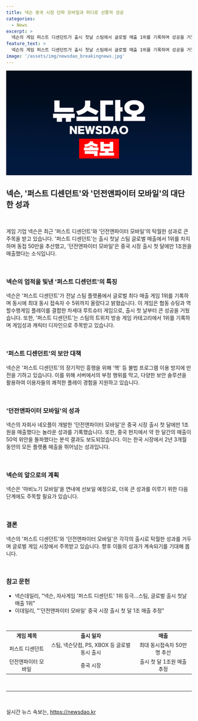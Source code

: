 ```yaml
---
title: 넥슨 중국 시장 던파 모바일과 퍼디로 선풍적 성공
categories:
  - News
excerpt: >
  넥슨의 게임 퍼스트 디센던트가 출시 첫날 스팀에서 글로벌 매출 1위를 기록하며 성공을 거뒀다. 이 게임은 언리얼 엔진 5로 구현된 그래픽과 총기 기반 전투가 특징이며, 협동 슈팅과 역할수행게임을 결합한 차세대 루트슈터 게임이다. 또한, 던전앤파이터 모바일은 중국 시장에서 출시 첫 달에만 1조원의 매출을 올렸으며, 글로벌 모바일 게임 매출 1위에 올랐다. 넥슨은 퍼스트 디센던트와 던전앤파이터 모바일의 성과로 목표였던 연간 매출 4조원에 한 발짝 더 다가서고 있다.
feature_text: >
  넥슨의 게임 퍼스트 디센던트가 출시 첫날 스팀에서 글로벌 매출 1위를 기록하며 성공을 거뒀다. 이 게임은 언리얼 엔진 5로 구현된 그래픽과 총기 기반 전투가 특징이며, 협동 슈팅과 역할수행게임을 결합한 차세대 루트슈터 게임이다. 또한, 던전앤파이터 모바일은 중국 시장에서 출시 첫 달에만 1조원의 매출을 올렸으며, 글로벌 모바일 게임 매출 1위에 올랐다. 넥슨은 퍼스트 디센던트와 던전앤파이터 모바일의 성과로 목표였던 연간 매출 4조원에 한 발짝 더 다가서고 있다.
image: '/assets/img/newsdao_breakingnews.jpg'
---
```


<p><img src="/assets/img/newsdao_breakingnews.jpg" alt="cryptoinkorea 속보" /></p>

<h2 data-ke-size="size26">넥슨, '퍼스트 디센던트'와 '던전앤파이터 모바일'의 대단한 성과</h2>

<p data-ke-size="size16">&nbsp;</p>

<p data-ke-size="size16">게임 기업 넥슨은 최근 '퍼스트 디센던트'와 '던전앤파이터 모바일'의 탁월한 성과로 큰 주목을 받고 있습니다. '퍼스트 디센던트'는 출시 첫날 스팀 글로벌 매출에서 1위를 차지하며 동접 50만을 추산했고, '던전앤파이터 모바일'은 중국 시장 출시 첫 달에만 1조원을 매출했다는 소식입니다.</p>

<p data-ke-size="size16">&nbsp;</p>

<h3 data-ke-size="size24">넥슨의 업적을 빛낸 '퍼스트 디센던트'의 특징</h3>

<p data-ke-size="size16">넥슨은 '퍼스트 디센던트'가 전날 스팀 플랫폼에서 글로벌 최다 매출 게임 1위를 기록하며 동시에 최대 동시 접속자 수 5위까지 올랐다고 밝혔습니다. 이 게임은 협동 슈팅과 역할수행게임 플레이를 결합한 차세대 루트슈터 게임으로, 출시 첫 날부터 큰 성공을 거뒀습니다. 또한, '퍼스트 디센던트'는 스팀의 트위치 방송 게임 카테고리에서 1위를 기록하며 게임성과 캐릭터 디자인으로 주목받고 있습니다.</p>

<p data-ke-size="size16">&nbsp;</p>

<h3 data-ke-size="size24">'퍼스트 디센던트'의 보안 대책</h3>

<p data-ke-size="size16">넥슨은 '퍼스트 디센던트'의 장기적인 흥행을 위해 '핵' 등 불법 프로그램 이용 방지에 만전을 기하고 있습니다. 이를 위해 서버에서의 부정 행위를 막고, 다양한 보안 솔루션을 활용하여 이용자들의 쾌적한 플레이 경험을 지원하고 있습니다.</p>

<p data-ke-size="size16">&nbsp;</p>

<h3 data-ke-size="size24">'던전앤파이터 모바일'의 성과</h3>

<p data-ke-size="size16">넥슨의 자회사 네오플이 개발한 '던전앤파이터 모바일'은 중국 시장 출시 첫 달에만 1조원을 매출했다는 놀라운 성과를 기록했습니다. 또한, 중국 현지에서 약 한 달간의 매출이 50억 위안을 돌파했다는 분석 결과도 보도되었습니다. 이는 한국 시장에서 2년 3개월 동안의 모든 플랫폼 매출을 뛰어넘는 성과입니다.</p>

<p data-ke-size="size16">&nbsp;</p>

<h3 data-ke-size="size24">넥슨의 앞으로의 계획</h3>

<p data-ke-size="size16">넥슨은 '마비노기 모바일'을 연내에 선보일 예정으로, 더욱 큰 성과를 이루기 위한 다음 단계에도 주목할 필요가 있습니다.</p>

<p data-ke-size="size16">&nbsp;</p>

<h3 data-ke-size="size24">결론</h3>

<p data-ke-size="size16">넥슨의 '퍼스트 디센던트'와 '던전앤파이터 모바일'은 각각의 출시로 탁월한 성과를 거두며 글로벌 게임 시장에서 주목받고 있습니다. 향후 이들의 성과가 계속되기를 기대해 봅니다.</p>

<p data-ke-size="size16">&nbsp;</p>

<h3 data-ke-size="size24">참고 문헌</h3>

<ul>
    <li>넥슨데일리, "넥슨, 자사게임 '퍼스트 디센던트' 1위 등극…스팀, 글로벌 출시 첫날 매출 1위"</li>
    <li>이데일리, "'던전앤파이터 모바일' 중국 시장 출시 첫 달 1조 매출 추정"</li>
</ul>

<p data-ke-size="size16">&nbsp;</p>

<table>
    <tbody>
        <tr>
            <td style="text-align: center; height: 17px;"><b>게임 제목</b></td>
            <td style="text-align: center; height: 17px;"><b>출시 일자</b></td>
            <td style="text-align: center; height: 17px;"><b>매출</b></td>
        </tr>
        <tr>
            <td style="text-align: center; height: 17px;">퍼스트 디센던트</td>
            <td style="text-align: center; height: 17px;">스팀, 넥슨닷컴, PS, XBOX 등 글로벌 동시 출시</td>
            <td style="text-align: center; height: 17px;">최대 동시접속자 50만 명 추산</td>
        </tr>
        <tr>
            <td style="text-align: center; height: 17px;">던전앤파이터 모바일</td>
            <td style="text-align: center; height: 17px;">중국 시장</td>
            <td style="text-align: center; height: 17px;">출시 첫 달 1조원 매출 추정</td>
        </tr>
    </tbody>
</table>

<p data-ke-size="size16">&nbsp;</p>

<hr class="seperator" />

<p data-ke-size="size16">&nbsp;</p>
실시간 뉴스 속보는, <a href="https://newsdao.kr" rel="dofollow">https://newsdao.kr</a>


